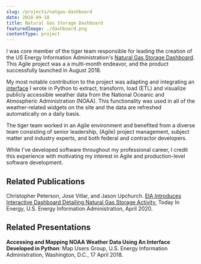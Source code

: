 ```yaml
---
slug: /projects/natgas-dashboard
date: 2018-09-18
title: Natural Gas Storage Dashboard
featuredImage: ./dashboard.png
contentType: project
---
```


I was core member of the tiger team responsible for leading the creation of the US Energy Information Administration's  [Natural Gas Storage Dashboard](https://www.eia.gov/naturalgas/storage/dashboard/). This Agile project was a a multi-month endeavor, and the product successfully launched in August 2018.

My most notable contribution to the project was adapting and integrating an [interface](https://github.com/jason-upchurch/ncep/tree/master) I wrote in Python to extract, transform, load (ETL) and visualize publicly accessible weather data from the National Oceanic and Atmospheric Administration (NOAA). This functionality was used in all of the weather-related widgets on the site and the data are refreshed automatically on a daily basis.

The tiger team worked in an Agile environment and benefited from a diverse team consisting of senior leadership, (Agile) project management, subject matter and industry experts, and both federal and contractor developers.

While I've developed software throughout my professional career, I credit this experience with motivating my interest in Agile and production-level software development. 

## Related Publications

Christopher Peterson, Jose Villar, and Jason Upchurch. [EIA Introduces Interactive Dashboard Detailing Natural Gas Storage Activity](https://www.eia.gov/todayinenergy/detail.php?id=37056), Today In Energy, U.S. Energy Information Administration, April 2020. 

## Related Presentations

**Accessing and Mapping NOAA Weather Data Using An Interface Developed in Python**: Map Users Group, U.S. Energy Information Administration, Washington, D.C., 17 April 2018.
